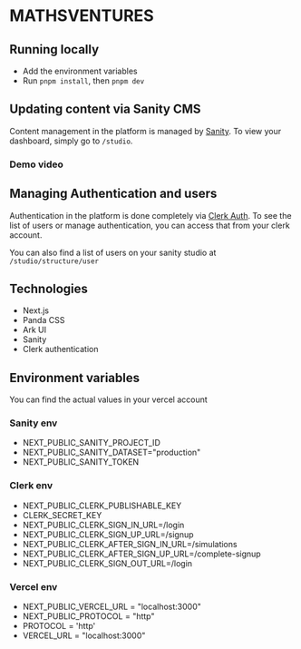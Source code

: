 # MATHSVENTURES

## Running locally
- Add the environment variables
- Run `pnpm install`, then `pnpm dev`

## Updating content via Sanity CMS
Content management in the platform is managed by [Sanity](https://www.sanity.io/). To view your dashboard, simply go to `/studio`.

### Demo video


## Managing Authentication and users
Authentication in the platform is done completely via [Clerk Auth](https://clerk.com/). To see the list of users or manage authentication, you can access that from your clerk account.

You can also find a list of users on your sanity studio at `/studio/structure/user`


## Technologies
- Next.js
- Panda CSS
- Ark UI
- Sanity
- Clerk authentication

## Environment variables
You can find the actual values in your vercel account

### Sanity env
- NEXT_PUBLIC_SANITY_PROJECT_ID
- NEXT_PUBLIC_SANITY_DATASET="production"
- NEXT_PUBLIC_SANITY_TOKEN 

### Clerk env
- NEXT_PUBLIC_CLERK_PUBLISHABLE_KEY
- CLERK_SECRET_KEY
- NEXT_PUBLIC_CLERK_SIGN_IN_URL=/login
- NEXT_PUBLIC_CLERK_SIGN_UP_URL=/signup
- NEXT_PUBLIC_CLERK_AFTER_SIGN_IN_URL=/simulations
- NEXT_PUBLIC_CLERK_AFTER_SIGN_UP_URL=/complete-signup
- NEXT_PUBLIC_CLERK_SIGN_OUT_URL=/login

### Vercel env
- NEXT_PUBLIC_VERCEL_URL = "localhost:3000"
- NEXT_PUBLIC_PROTOCOL = "http"
- PROTOCOL = 'http'
- VERCEL_URL = "localhost:3000"

